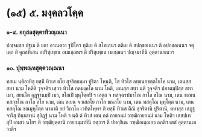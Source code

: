 <h1>(๑๕) ๕. มงฺคลวโคฺค</h1>
<h3>๑-๙. อกุสลสุตฺตาทิวณฺณนา</h3>
<p> ปญฺจมสฺส  ปฐเม ติ ยถา อาเนตฺวา ฐปิโตฯ ทุติเย ติ สโทเสนฯ ตติเย ติ สปกฺขลเนนฯ ติ อปกฺขลเนนฯ จตุเตฺถ ติ คูถสทิเสน อปริสุเทฺธน อเมเชฺฌนฯ ติ ปริสุเทฺธน เมเชฺฌนฯ ปญฺจมาทีนิ อุตฺตานาเนวฯ</p>


<h3>๑๐. ปุพฺพณฺหสุตฺตวณฺณนา</h3>
<p> ทสเม นฺติอาทีสุ ยสฺมิํ ทิวเส ตโย สุจริตธมฺมา ปูริตา โหนฺติ, โส ทิวโส ลทฺธนกฺขตฺตโยโค นาม, เตนสฺส สทา  นาม โหตีติ วุจฺจติฯ เสฺวว ทิวโส กตมงฺคโล นาม โหติ, เตนสฺส สทา นฺติ วุจฺจติฯ ปภาตมฺปิสฺส สทา เมว, สยนโต อุฎฺฐานมฺปิ เมว, ขโณปิ  มุหุโตฺตปิ ฯ เอตฺถ จ ทสจฺฉรปมาโณ  กาโล ขโณ นาม, เตน ขเณน ทสกฺขโณ กาโล ลโย นาม, เตน ลเยน จ ทสลโย กาโล ขณลโย นาม, เตน ทสคุโณ มุหุโตฺต นาม, เตน ทสคุโณ ขณมุหุโตฺต นามาติ อยํ วิภาโค เวทิตโพฺพฯ ติ ยสฺมิํ ทิวเส ตีณิ สุจริตานิ ปูริตานิ, ตทาสฺส เสฎฺฐจารีสุ ทินฺนทานํ สุยิฎฺฐํ นาม โหติ ฯ นฺติ ตํ ทิวสํ เตน กตํ กายกมฺมํ วฑฺฒิกายกมฺมํ นาม โหติฯ เสสปเทสุปิ เอเสว นโยฯ ติ วฑฺฒิยุตฺตานิ กายกมฺมาทีนิ กตฺวาฯ ติ ปทกฺขิเณ วฑฺฒิอเตฺถเยว ลภติฯ เสสํ อุตฺตานเมวาติฯ</p>

</p>

</p>





